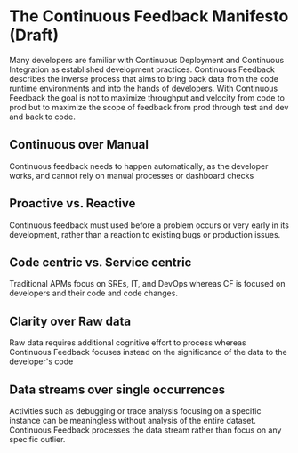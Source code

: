 # The Continuous Feedback Manifesto (Draft)

Many developers are familiar with Continuous Deployment and Continuous Integration as established development practices. Continuous Feedback describes the inverse process that aims to bring back data from the code runtime environments and into the hands of developers. With Continuous Feedback the goal is not to maximize throughput and velocity from code to prod but to maximize the scope of feedback from prod through test and dev and back to code.

## Continuous over Manual
Continuous feedback needs to happen automatically, as the developer works, and cannot rely on manual processes or dashboard checks

## Proactive vs. Reactive
Continuous feedback must used before a problem occurs or very early in its development, rather than a reaction to existing bugs or production issues.

## Code centric vs. Service centric
Traditional APMs focus on SREs, IT, and DevOps whereas CF is focused on developers and their code and code changes.

## Clarity over Raw data
Raw data requires additional cognitive effort to process whereas Continuous Feedback focuses instead on the significance of the data to the developer's code 

## Data streams over single occurrences
Activities such as debugging or trace analysis focusing on a specific instance can be meaningless without analysis of the entire dataset. Continuous Feedback processes the data stream rather than focus on any specific outlier.

